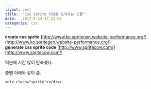 ```yaml
---
layout: post
title:  "CSS Sprite 작업을 도와주는 곳들"
date:   2017-2-14 17:12:56
categories: css
---
```


<b>create css sprite</b> [http://www.ko.spritegen.website-performance.org/](http://www.ko.spritegen.website-performance.org/)  
<b>generate css sprite code</b> [http://www.spritecow.com/](http://www.spritecow.com/)

덕분에 시간 많이 단축했다.

쓸땐 아래와 같이 씀.

```
<div class="sprite"></div>
```
